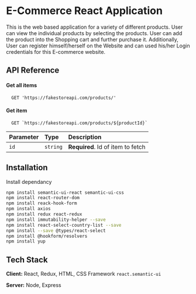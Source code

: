 
# E-Commerce React Application

This is the web based application for a variety of different products. 
User can view the individual products by selecting the products. 
User can add the product into the Shopping cart and further purchase it. 
Additionally, User can register himself/herself on the Website and can used his/her Login credentials for this E-commerce website. 


## API Reference

#### Get all items

```http
  GET 'https://fakestoreapi.com/products/'
```


#### Get item

```http
  GET `https://fakestoreapi.com/products/${productId}`
```

| Parameter | Type     | Description                       |
| :-------- | :------- | :-------------------------------- |
| `id`      | `string` | **Required**. Id of item to fetch |




## Installation

Install dependancy

```bash
npm install semantic-ui-react semantic-ui-css
npm install react-router-dom
npm install reack-hook-form
npm install axios
npm install redux react-redux
npm install immutability-helper --save
npm install react-select-country-list --save
npm install --save @types/react-select
npm install @hookform/resolvers
npm install yup
```
    
## Tech Stack

**Client:** React, Redux, HTML, CSS Framework `react.semantic-ui`

**Server:** Node, Express

